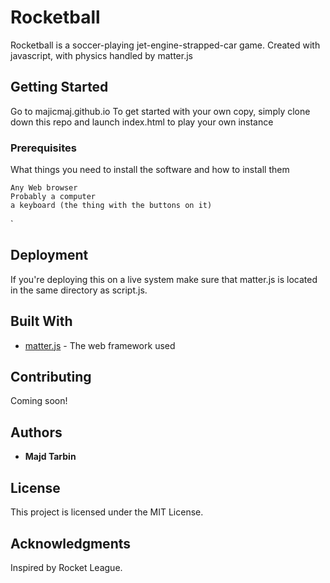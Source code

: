 # Rocketball

Rocketball is a soccer-playing jet-engine-strapped-car game. Created with javascript, with physics handled by matter.js

## Getting Started

Go to majicmaj.github.io 
To get started with your own copy, simply clone down this repo and launch index.html to play your own instance

### Prerequisites

What things you need to install the software and how to install them

```
Any Web browser
Probably a computer
a keyboard (the thing with the buttons on it)
```
`

## Deployment

If you're deploying this on a live system make sure that matter.js is located in the same directory as script.js.

## Built With

* [matter.js](http://brm.io/matter-js/index.html) - The web framework used

## Contributing

Coming soon!

## Authors

* **Majd Tarbin**

## License

This project is licensed under the MIT License.

## Acknowledgments

Inspired by Rocket League.
